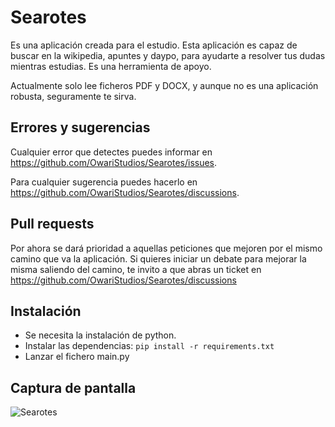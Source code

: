 # Searotes

Es una aplicación creada para el estudio. Esta aplicación es capaz de buscar en la wikipedia, apuntes y daypo, para ayudarte a resolver tus dudas mientras estudias. Es una herramienta de apoyo.

Actualmente solo lee ficheros PDF y DOCX, y aunque no es una aplicación robusta, seguramente te sirva.

## Errores y sugerencias

Cualquier error que detectes puedes informar en <https://github.com/OwariStudios/Searotes/issues>.

Para cualquier sugerencia puedes hacerlo en <https://github.com/OwariStudios/Searotes/discussions>.

## Pull requests

Por ahora se dará prioridad a aquellas peticiones que mejoren por el mismo camino que va la aplicación. Si quieres iniciar un debate para mejorar la misma saliendo del camino, te invito a que abras un ticket en https://github.com/OwariStudios/Searotes/discussions

## Instalación

* Se necesita la instalación de python.
* Instalar las dependencias: `pip install -r requirements.txt`
* Lanzar el fichero main.py

## Captura de pantalla

<img src="https://github.com/OwariStudios/Searotes/blob/e40380ead0e10e3ebeecdf5c70def413f8a35c2e/screenshot.jpg?raw=true" alt="Searotes"/>
